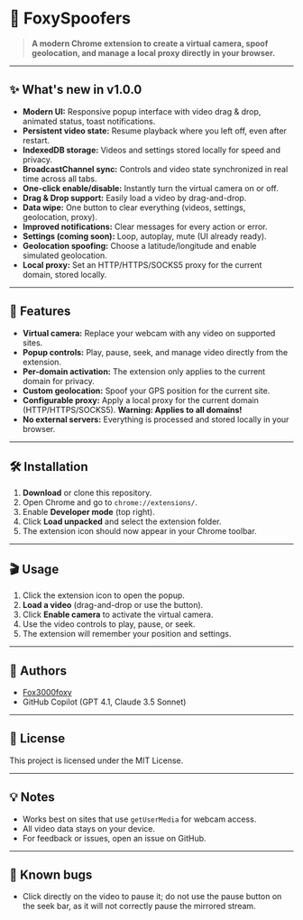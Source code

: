 # 🦊 FoxySpoofers

> **A modern Chrome extension to create a virtual camera, spoof geolocation, and manage a local proxy directly in your browser.**

---

## ✨ What's new in v1.0.0

- **Modern UI:** Responsive popup interface with video drag & drop, animated status, toast notifications.
- **Persistent video state:** Resume playback where you left off, even after restart.
- **IndexedDB storage:** Videos and settings stored locally for speed and privacy.
- **BroadcastChannel sync:** Controls and video state synchronized in real time across all tabs.
- **One-click enable/disable:** Instantly turn the virtual camera on or off.
- **Drag & Drop support:** Easily load a video by drag-and-drop.
- **Data wipe:** One button to clear everything (videos, settings, geolocation, proxy).
- **Improved notifications:** Clear messages for every action or error.
- **Settings (coming soon):** Loop, autoplay, mute (UI already ready).
- **Geolocation spoofing:** Choose a latitude/longitude and enable simulated geolocation.
- **Local proxy:** Set an HTTP/HTTPS/SOCKS5 proxy for the current domain, stored locally.

---

## 🚀 Features

- **Virtual camera:** Replace your webcam with any video on supported sites.
- **Popup controls:** Play, pause, seek, and manage video directly from the extension.
- **Per-domain activation:** The extension only applies to the current domain for privacy.
- **Custom geolocation:** Spoof your GPS position for the current site.
- **Configurable proxy:** Apply a local proxy for the current domain (HTTP/HTTPS/SOCKS5). **Warning: Applies to all domains!**
- **No external servers:** Everything is processed and stored locally in your browser.

---

## 🛠️ Installation

1. **Download** or clone this repository.
2. Open Chrome and go to `chrome://extensions/`.
3. Enable **Developer mode** (top right).
4. Click **Load unpacked** and select the extension folder.
5. The extension icon should now appear in your Chrome toolbar.

---

## 🎬 Usage

1. Click the extension icon to open the popup.
2. **Load a video** (drag-and-drop or use the button).
3. Click **Enable camera** to activate the virtual camera.
4. Use the video controls to play, pause, or seek.
5. The extension will remember your position and settings.

---

## 👤 Authors

- [Fox3000foxy](https://github.com/fox3000foxy)
- GitHub Copilot (GPT 4.1, Claude 3.5 Sonnet)

---

## 📄 License

This project is licensed under the MIT License.

---

## 💡 Notes

- Works best on sites that use `getUserMedia` for webcam access.
- All video data stays on your device.
- For feedback or issues, open an issue on GitHub.

---

## 🦋 Known bugs

- Click directly on the video to pause it; do not use the pause button on the seek bar, as it will not correctly pause the mirrored stream.
